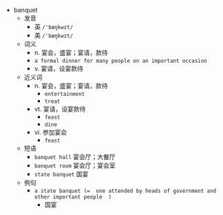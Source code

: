 - banquet
  - 发音
    - 英 `/'bæŋkwɪt/`
    - 美 `/'bæŋkwɪt/`
  - 词义
    - n. 宴会，盛宴；宴请，款待
    - `a formal dinner for many people on an important occasion`
    - v. 宴请，设宴款待
  - 近义词
    - n. 宴会，盛宴；宴请，款待
      - `entertainment`
      - `treat`
    - vt. 宴请，设宴款待
      - `feast`
      - `dine`
    - vi. 参加宴会
      - `feast`
  - 短语
    - `banquet hall` 宴会厅；大餐厅 
    - `banquet room` 宴会厅；宴会室 
    - `state banquet` 国宴 
  - 例句
    - `a state banquet (=  one attended by heads of government and other important people  )`
      - 国宴


